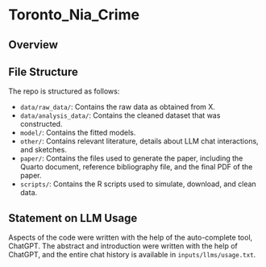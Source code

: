 # Toronto_Nia_Crime

## Overview


## File Structure
The repo is structured as follows:

- `data/raw_data/`: Contains the raw data as obtained from X.
- `data/analysis_data/`: Contains the cleaned dataset that was constructed.
- `model/`: Contains the fitted models.
- `other/`: Contains relevant literature, details about LLM chat interactions, and sketches.
- `paper/`: Contains the files used to generate the paper, including the Quarto document, reference bibliography file, and the final PDF of the paper.
- `scripts/`: Contains the R scripts used to simulate, download, and clean data.

## Statement on LLM Usage
Aspects of the code were written with the help of the auto-complete tool, ChatGPT. The abstract and introduction were written with the help of ChatGPT, and the entire chat history is available in `inputs/llms/usage.txt`.
